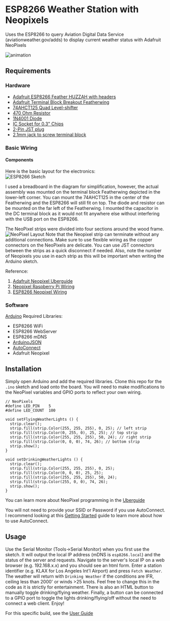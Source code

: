 # ESP8266 Weather Station with Neopixels
Uses the ESP8266 to query Aviation Digital Data Service (aviationweather.gov/adds) to display current weather status with Adafruit NeoPixels

![animation](https://github.com/jbell303/esp8266-weather-station-with-neopixels/blob/master/media/sign_animation.gif)
## Requirements
### Hardware
* [Adafruit ESP8266 Feather HUZZAH with headers](https://www.adafruit.com/product/3046)
* [Adafruit Terminal Block Breakout Featherwing](https://www.adafruit.com/product/2926)
* [74AHCT125 Quad Level-shifter](https://www.adafruit.com/product/1787)
* [470 Ohm Resistor](https://www.adafruit.com/product/2781)
* [1N4001 Diode](https://www.adafruit.com/product/755)
* [IC Socket for 0.3" Chips](https://www.adafruit.com/product/2203)
* [2-Pin JST plug](https://www.adafruit.com/product/2880)
* [2.1mm jack to screw terminal block](https://www.adafruit.com/product/368)

### Basic Wiring

#### Components
Here is the basic layout for the electronics:  
![ESP8266 Sketch](https://github.com/jbell303/esp8266-weather-station-with-neopixels/blob/master/media/esp8266_adds_station_sketch.png)

I used a breadboard in the diagram for simplification, however, the actual assembly was mounted on the terminal block Featherwing
depicted in the lower-left corner. You can mount the 74AHCT125 in the center of the Featherwing and the ESP8266 will still fit on top.
The diode and resistor can be mounted on the far left of the Featherwing. I mounted the capacitor in the DC terminal block as it would not fit anywhere else without interfering with the USB port on the ESP8266.

The NeoPixel strips were divided into four sections around the wood frame.
![NeoPixel Layout](https://github.com/jbell303/esp8266-weather-station-with-neopixels/blob/master/media/neopixel_wiring.png)
Note that the Neopixel strip can terminate without any additional connections. Make sure to use flexible wiring as the copper connectors on the NeoPixels are delicate. You can use JST connectors between the strips as a quick disconnect if needed. Also, note the number of Neopixels you use in each strip as this will be important when writing the Arduino sketch.

Reference:
1. [Adafruit Neopixel Uberguide](https://learn.adafruit.com/adafruit-neopixel-uberguide/basic-connections)
2. [Neopixel Raspberry Pi Wiring](https://learn.adafruit.com/neopixels-on-raspberry-pi/raspberry-pi-wiring)
3. [ESP8266 Neopixel Wiring](https://forums.adafruit.com/viewtopic.php?t=112430)

### Software
[Arduino](https://www.arduino.cc/)
Required Libraries:
* ESP8266 WiFi
* ESP8266 WebServer
* ESP8266 mDNS
* [ArduinoJSON](https://arduinojson.org/)
* [AutoConnect](https://github.com/Hieromon/AutoConnect)
* Adafruit Neopixel

## Installation
Simply open Arduino and add the required libraries. Clone this repo for the `.ino` sketch and load onto the board.
You will need to make modifications to the NeoPixel variables and GPIO ports to reflect your own wiring. 
```
// NeoPixels
#define LED_PIN    5
#define LED_COUNT  100
```
```
void setFlyingWeatherLights () {
  strip.clear();
  strip.fill(strip.Color(255, 255, 255), 0, 25); // left strip
  strip.fill(strip.Color(0, 255, 0), 25, 25); // top strip
  strip.fill(strip.Color(255, 255, 255), 50, 24); // right strip
  strip.fill(strip.Color(0, 0, 0), 74, 26); // bottom strip
  strip.show();
}

void setDrinkingWeatherLights () {
  strip.clear();
  strip.fill(strip.Color(255, 255, 255), 0, 25);
  strip.fill(strip.Color(0, 0, 0), 25, 25);
  strip.fill(strip.Color(255, 255, 255), 50, 24);
  strip.fill(strip.Color(255, 0, 0), 74, 26);
  strip.show();
}
```
You can learn more about NeoPixel programming in the [Uberguide](https://learn.adafruit.com/adafruit-neopixel-uberguide/python-circuitpython)

You will not need
to provide your SSID or Password if you use AutoConnect. I recommend looking at this [Getting Started](https://hieromon.github.io/AutoConnect/gettingstarted.html) guide to learn more about how to use AutoConnect.

## Usage
Use the Serial Monitor (Tools->Serial Monitor) when you first use the sketch. It will output the local IP address (mDNS is `esp8266.local`) and the status of the server and requests. Navigate to the server's local IP on a web browser (e.g. 192.168.x.x) and you should see an html form. Enter a station identifier (e.g. KLAX for Los Angeles Int'l Airport) and press `Fetch Weather`. The weather will return with `Drinking Weather` if the conditions are IFR, ceiling less than 2000' or winds >25 knots. Feel free to change this in the code as it is strictly for entertainment. There is also an HTML button to manually toggle drinking/flying weather. Finally, a button can be connected to a GPIO port to toggle the lights drinking/flying/off without the need to connect a web client. Enjoy!

For this specific build, see the [User Guide](https://github.com/jbell303/esp8266-weather-station-with-neopixels/blob/master/user-guide.md)
